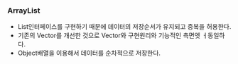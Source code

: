 ### ArrayList

- List인터페이스를 구현하기 때문에 데이터의 저장순서가 유지되고 중복을 허용한다.
- 기존의 Vector를 개선한 것으로 Vector와 구현원리와 기능적인 측면엣 ㅓ동일하다.
- Object배열을 이용해서 데이터를 순차적으로 저장한다.
